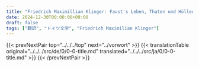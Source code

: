 ```yaml
---
title: "Friedrich Maximillian Klinger: Faust's Leben, Thaten und Höllenfahrt (1799) - 標題"
date: 2024-12-30T00:00:00+09:00
draft: false
tags: ["翻訳", "ドイツ文学", "Friedrich Maximilian Klinger"]
---
```


{{< prevNextPair top="../../../top" next="../vorwort" >}}
{{< translationTable original="../../../src/de/0/0-0-title.md" translated="../../../src/ja/0/0-0-title.md" >}}
{{< /prevNextPair >}}